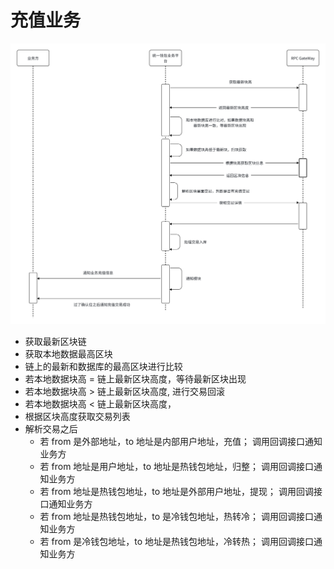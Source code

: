 # 充值业务

![img.png](../images/centralized-wallet-5.png)

- 获取最新区块链
- 获取本地数据最高区块
- 链上的最新和数据库的最高区块进行比较
- 若本地数据块高 = 链上最新区块高度，等待最新区块出现
- 若本地数据块高 > 链上最新区块高度, 进行交易回滚
- 若本地数据块高 < 链上最新区块高度，
- 根据区块高度获取交易列表
- 解析交易之后
    - 若 from 是外部地址，to 地址是内部用户地址，充值； 调用回调接口通知业务方
    - 若 from 地址是用户地址，to 地址是热钱包地址，归整； 调用回调接口通知业务方
    - 若 from 地址是热钱包地址，to 地址是外部用户地址，提现； 调用回调接口通知业务方
    -  若 from 地址是热钱包地址，to 是冷钱包地址，热转冷； 调用回调接口通知业务方
    -  若 from 是冷钱包地址，to 地址是热钱包地址，冷转热； 调用回调接口通知业务方
